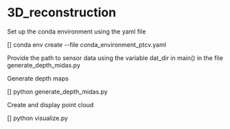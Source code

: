 # 3D_reconstruction

Set up the conda environment using the yaml file

[] conda env create --file conda_environment_ptcv.yaml


Provide the path to sensor data using the variable dat_dir in main() in the file generate_depth_midas.py


Generate depth maps

[] python generate_depth_midas.py


Create and display point cloud

[] python visualize.py
